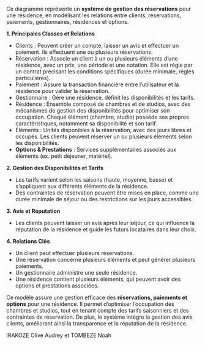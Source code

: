 Ce diagramme représente un **système de gestion des réservations** pour une résidence, en modélisant les relations entre clients, réservations, paiements, gestionnaires, résidences et options.  

**1. Principales Classes et Relations**  

- Clients : Peuvent créer un compte, laisser un avis et effectuer un paiement. Ils effectuent une ou plusieurs réservations.  
- Réservation : Associe un client à un ou plusieurs éléments d’une résidence, avec un prix, une période et une notation. Elle est régie par un contrat précisant les conditions spécifiques (durée minimale, règles particulières).  
- Paiement : Assure la transaction financière entre l’utilisateur et la résidence pour valider la réservation.  
- Gestionnaire : Gère une résidence, définit les disponibilités et les tarifs.  
- Résidence : Ensemble composé de chambres et de studios, avec des mécanismes de gestion des disponibilités pour optimiser son occupation. Chaque élément (chambre, studio) possède ses propres caractéristiques, notamment sa disponibilité et son tarif.  
- Éléments : Unités disponibles à la réservation, avec des jours libres et occupés. Les clients peuvent réserver un ou plusieurs éléments selon les disponibilités.  
- **Options & Prestations** : Services supplémentaires associés aux éléments (ex. petit déjeuner, matériel).  

**2. Gestion des Disponibilités et Tarifs**  

- Les tarifs varient selon les saisons (haute, moyenne, basse) et s’appliquent aux différents éléments de la résidence.  
- Des contraintes de réservation peuvent être mises en place, comme une durée minimale de séjour ou des restrictions sur les jours accessibles.  

**3. Avis et Réputation**  

- Les clients peuvent laisser un avis après leur séjour, ce qui influence la réputation de la résidence et guide les futurs locataires dans leur choix.  

**4. Relations Clés**  

- Un client peut effectuer plusieurs réservations.  
- Une réservation concerne plusieurs éléments et peut générer plusieurs paiements.  
- Un gestionnaire administre une seule résidence.  
- Une résidence contient plusieurs éléments, qui peuvent avoir des options et prestations associées.  


Ce modèle assure une gestion efficace des **réservations, paiements et options** pour une résidence. Il permet d’optimiser l’occupation des chambres et studios, tout en tenant compte des tarifs saisonniers et des contraintes de réservation. De plus, le système intègre la gestion des avis clients, améliorant ainsi la transparence et la réputation de la résidence.  

IRAKOZE Olive Audrey et TOMBEZE Noah
